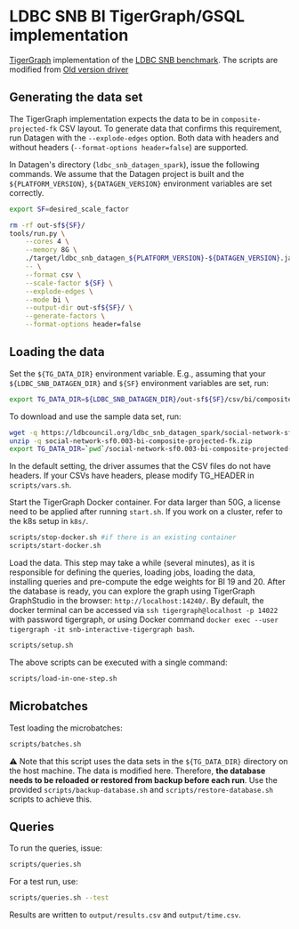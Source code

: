 # LDBC SNB BI TigerGraph/GSQL implementation

[TigerGraph](https://www.tigergraph.com) implementation of the [LDBC SNB benchmark](https://github.com/ldbc/ldbc_snb_docs). The scripts are modified from [Old version driver](https://github.com/tigergraph/ecosys/tree/ldbc/ldbc_benchmark/tigergraph/queries_v3)

## Generating the data set

The TigerGraph implementation expects the data to be in `composite-projected-fk` CSV layout. To generate data that confirms this requirement, run Datagen with the `--explode-edges` option. Both data with headers and without headers (`--format-options header=false`) are supported.

In Datagen's directory (`ldbc_snb_datagen_spark`), issue the following commands. We assume that the Datagen project is built and the `${PLATFORM_VERSION}`, `${DATAGEN_VERSION}` environment variables are set correctly.

```bash
export SF=desired_scale_factor
```

```bash
rm -rf out-sf${SF}/
tools/run.py \
    --cores 4 \
    --memory 8G \
    ./target/ldbc_snb_datagen_${PLATFORM_VERSION}-${DATAGEN_VERSION}.jar -- \
    -- \
    --format csv \
    --scale-factor ${SF} \
    --explode-edges \
    --mode bi \
    --output-dir out-sf${SF}/ \
    --generate-factors \
    --format-options header=false
```

## Loading the data

Set the `${TG_DATA_DIR}` environment variable. E.g., assuming that your `${LDBC_SNB_DATAGEN_DIR}` and `${SF}` environment variables are set, run:

```bash
export TG_DATA_DIR=${LDBC_SNB_DATAGEN_DIR}/out-sf${SF}/csv/bi/composite-projected-fk/
```

To download and use the sample data set, run:

```bash
wget -q https://ldbcouncil.org/ldbc_snb_datagen_spark/social-network-sf0.003-bi-composite-projected-fk.zip
unzip -q social-network-sf0.003-bi-composite-projected-fk.zip
export TG_DATA_DIR=`pwd`/social-network-sf0.003-bi-composite-projected-fk/graphs/csv/bi/composite-projected-fk/
```

In the default setting, the driver assumes that the CSV files do not have headers. If your CSVs have headers, please modify TG_HEADER in `scripts/vars.sh`.

Start the TigerGraph Docker container. For data larger than 50G, a license need to be applied after running `start.sh`. If you work on a cluster, refer to the k8s setup in `k8s/`.

```bash
scripts/stop-docker.sh #if there is an existing container
scripts/start-docker.sh
```

Load the data. This step may take a while (several minutes), as it is responsible for defining the queries, loading jobs, loading the data, installing queries and pre-compute the edge weights for BI 19 and 20. After the database is ready, you can explore the graph using TigerGraph GraphStudio in the browser: `http://localhost:14240/`. By default, the docker terminal can be accessed via `ssh tigergraph@localhost -p 14022` with password tigergraph, or using Docker command `docker exec --user tigergraph -it snb-interactive-tigergraph bash`.

```bash
scripts/setup.sh
```

The above scripts can be executed with a single command:
```bash
scripts/load-in-one-step.sh
```

## Microbatches

Test loading the microbatches:

```bash
scripts/batches.sh
```

:warning: Note that this script uses the data sets in the `${TG_DATA_DIR}` directory on the host machine. The data is modified here. Therefore, **the database needs to be reloaded or restored from backup before each run**. Use the provided `scripts/backup-database.sh` and `scripts/restore-database.sh` scripts to achieve this.
## Queries

To run the queries, issue:

```bash
scripts/queries.sh
```

For a test run, use:

```bash
scripts/queries.sh --test
```

Results are written to `output/results.csv` and `output/time.csv`.
